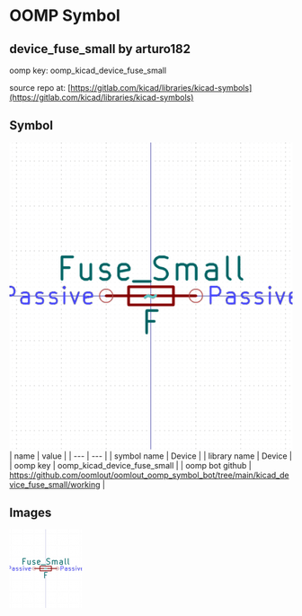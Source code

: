 # OOMP Symbol  
## device_fuse_small  by arturo182  
  
oomp key: oomp_kicad_device_fuse_small  
  
source repo at: [https://gitlab.com/kicad/libraries/kicad-symbols](https://gitlab.com/kicad/libraries/kicad-symbols)  
## Symbol  
  
[![working.png](working_600.png)](working.png)  
| name | value | 
| --- | --- | 
| symbol name | Device | 
| library name | Device | 
| oomp key | oomp_kicad_device_fuse_small | 
| oomp bot github | https://github.com/oomlout/oomlout_oomp_symbol_bot/tree/main/kicad_device_fuse_small/working | 
## Images  
  
[![working.png](working_140.png)](working.png)  
